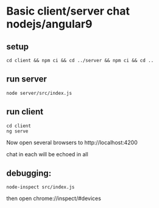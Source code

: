# Basic client/server chat nodejs/angular9

## setup


```
cd client && npm ci && cd ../server && npm ci && cd ..

```


## run server

```
node server/src/index.js
```


## run client

```
cd client
ng serve
```

Now open several browsers to http://localhost:4200

chat in each will be echoed in all


## debugging:

```
node-inspect src/index.js
```

then open chrome://inspect/#devices